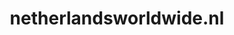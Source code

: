 ---
layout: post
title:  "netherlandsworldwide.nl"
internal_url:  "/dutchgov/netherlandsworldwide.nl.html"
categories: dutchgov
---